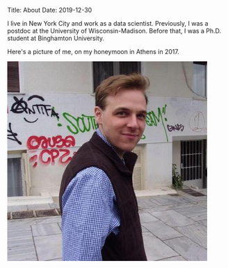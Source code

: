 Title: About
Date: 2019-12-30

I live in New York City and work as a data scientist. Previously, I was a postdoc at the University of Wisconsin-Madison. Before that, I was a Ph.D. student at Binghamton University.

Here's a picture of me, on my honeymoon in Athens in 2017.

<img src="/theme/images/blue-steel.jpg" width="95%" style="max-width: 460px">
